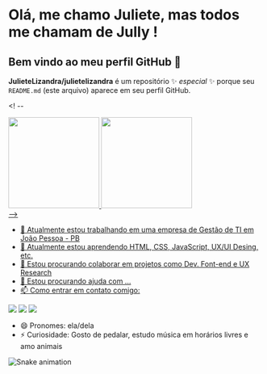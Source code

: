 # Olá, me chamo Juliete, mas todos me chamam de Jully ! 
## Bem vindo ao meu perfil GitHub 👋


**JulieteLizandra/julietelizandra** é um repositório ✨ _especial_ ✨ porque seu `README.md` (este arquivo) aparece em seu perfil GitHub.

<! --
<div>
<a href="https://github.com/JulieteLizandra/julietelizandra/">
<img loading="lazy" height="180em" src="https://github-readme-stats.vercel.app/api/top-langs/?julietelizandra&layout=compact&langs_count=7&theme=dracula"/>
<img loading="lazy" height="180em" src="https://github-readme-stats.vercel.app/api?julietelizandra&show_icons=true&theme=dracula&include_all_commits=true&count_private=true"/>
</div>
-->

- 🔭 Atualmente estou trabalhando em uma empresa de Gestão de TI em João Pessoa - PB
- 🌱 Atualmente estou aprendendo HTML, CSS, JavaScript, UX/UI Desing, etc.
- 👯 Estou procurando colaborar em projetos como Dev. Font-end e UX Research
- 🤔 Estou procurando ajuda com ...
- 📫 Como entrar em contato comigo:

<div>
<a href="https://instagram.com/jullylizandra" target="_blank"><img loading="lazy" src="https://img.shields.io/badge/-Instagram-%23E4405F?style=for-the-badge&logo=instagram&logoColor=white" target="_blank"></a>
<a href = "mailto:juliete.lizandra@dcx.ufpb.br"><img loading="lazy" src="https://img.shields.io/badge/Gmail-D14836?style=for-the-badge&logo=gmail&logoColor=white" target="_blank"></a>
<a href="https://www.linkedin.com/in/juliete-lizandra" target="_blank"><img loading="lazy" src="https://img.shields.io/badge/-LinkedIn-%230077B5?style=for-the-badge&logo=linkedin&logoColor=white" target="_blank"></a>   
</div>

- 😄 Pronomes: ela/dela
- ⚡ Curiosidade: Gosto de pedalar, estudo música em horários livres e amo animais

![Snake animation](https://github.com/julietelizandra/blob/output/github-contribution-grid-snake.svg)

